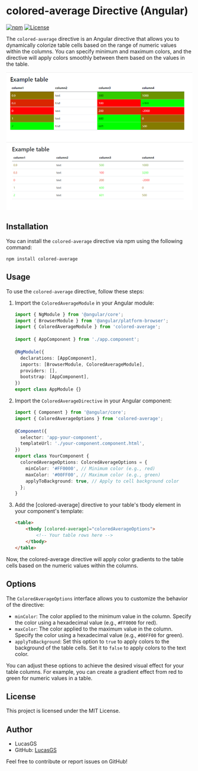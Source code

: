 # colored-average Directive (Angular)

[![npm](https://img.shields.io/npm/v/colored-average)](https://www.npmjs.com/package/colored-average)
[![License](https://img.shields.io/npm/l/colored-average)](https://github.com/Luconico/colored-average/blob/main/LICENSE)

The `colored-average` directive is an Angular directive that allows you to dynamically colorize table cells based on the range of numeric values within the columns. You can specify minimum and maximum colors, and the directive will apply colors smoothly between them based on the values in the table.

![colored-average Example1](https://github.com/Luconico/colored-average/blob/main/example1.png)
![colored-average Example2](https://github.com/Luconico/colored-average/blob/main/example2.png)

## Installation

You can install the `colored-average` directive via npm using the following command:

```shell
npm install colored-average
```
## Usage

To use the `colored-average` directive, follow these steps:

1. Import the `ColoredAverageModule` in your Angular module:

   ```typescript
   import { NgModule } from '@angular/core';
   import { BrowserModule } from '@angular/platform-browser';
   import { ColoredAverageModule } from 'colored-average';

   import { AppComponent } from './app.component';

   @NgModule({
     declarations: [AppComponent],
     imports: [BrowserModule, ColoredAverageModule],
     providers: [],
     bootstrap: [AppComponent],
   })
   export class AppModule {}
   ```

2. Import the `ColoredAverageDirective` in your Angular component:

   ```typescript
   import { Component } from '@angular/core';
   import { ColoredAverageOptions } from 'colored-average';

   @Component({
     selector: 'app-your-component',
     templateUrl: './your-component.component.html',
   })
   export class YourComponent {
     coloredAverageOptions: ColoredAverageOptions = {
       minColor: '#FF0000', // Minimum color (e.g., red)
       maxColor: '#00FF00', // Maximum color (e.g., green)
       applyToBackground: true, // Apply to cell background color
     };
   }
   ```

3. Add the [colored-average] directive to your table's tbody element in your component's template:

    ```html
    <table>
        <tbody [colored-average]="coloredAverageOptions">
            <!-- Your table rows here -->
        </tbody>
    </table>
    ```
Now, the colored-average directive will apply color gradients to the table cells based on the numeric values within the columns.

## Options

The `ColoredAverageOptions` interface allows you to customize the behavior of the directive:

- `minColor`: The color applied to the minimum value in the column. Specify the color using a hexadecimal value (e.g., `#FF0000` for red).
- `maxColor`: The color applied to the maximum value in the column. Specify the color using a hexadecimal value (e.g., `#00FF00` for green).
- `applyToBackground`: Set this option to `true` to apply colors to the background of the table cells. Set it to `false` to apply colors to the text color.

You can adjust these options to achieve the desired visual effect for your table columns. For example, you can create a gradient effect from red to green for numeric values in a table.

## License

This project is licensed under the MIT License.

## Author

- LucasGS
- GitHub: [LucasGS](https://github.com/Luconico)

Feel free to contribute or report issues on GitHub!